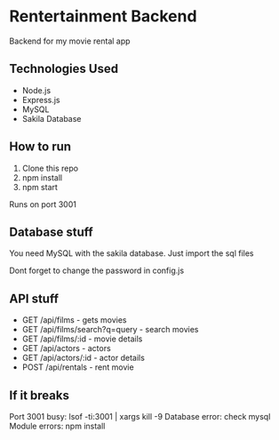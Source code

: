 # Rentertainment Backend

Backend for my movie rental app

## Technologies Used

- Node.js
- Express.js
- MySQL
- Sakila Database

## How to run

1. Clone this repo
2. npm install
3. npm start

Runs on port 3001

## Database stuff

You need MySQL with the sakila database. Just import the sql files

Dont forget to change the password in config.js

## API stuff

- GET /api/films - gets movies
- GET /api/films/search?q=query - search movies
- GET /api/films/:id - movie details
- GET /api/actors - actors
- GET /api/actors/:id - actor details
- POST /api/rentals - rent movie

## If it breaks

Port 3001 busy: lsof -ti:3001 | xargs kill -9
Database error: check mysql
Module errors: npm install
